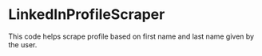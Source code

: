# LinkedInProfileScraper
This code helps scrape profile based on first name and last name given by the user.

